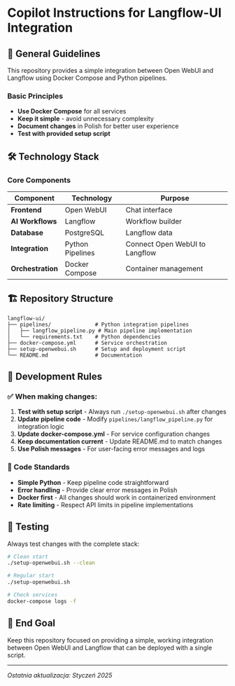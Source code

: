 # Copilot Instructions for Langflow-UI Integration

## 🎯 General Guidelines

This repository provides a simple integration between Open WebUI and Langflow using Docker Compose and Python pipelines.

### Basic Principles
- **Use Docker Compose** for all services
- **Keep it simple** - avoid unnecessary complexity 
- **Document changes** in Polish for better user experience
- **Test with provided setup script**

## 🛠 Technology Stack

### Core Components
| Component | Technology | Purpose |
|-----------|-------------|---------|
| **Frontend** | Open WebUI | Chat interface |
| **AI Workflows** | Langflow | Workflow builder |
| **Database** | PostgreSQL | Langflow data |
| **Integration** | Python Pipelines | Connect Open WebUI to Langflow |
| **Orchestration** | Docker Compose | Container management |

## 🏗 Repository Structure

```
langflow-ui/
├── pipelines/              # Python integration pipelines
│   ├── langflow_pipeline.py # Main pipeline implementation
│   └── requirements.txt    # Python dependencies
├── docker-compose.yml      # Service orchestration
├── setup-openwebui.sh      # Setup and deployment script
└── README.md               # Documentation
```

## 🔧 Development Rules

### ✅ When making changes:

1. **Test with setup script** - Always run `./setup-openwebui.sh` after changes
2. **Update pipeline code** - Modify `pipelines/langflow_pipeline.py` for integration logic
3. **Update docker-compose.yml** - For service configuration changes
4. **Keep documentation current** - Update README.md to match changes
5. **Use Polish messages** - For user-facing error messages and logs

### 📝 Code Standards

- **Simple Python** - Keep pipeline code straightforward
- **Error handling** - Provide clear error messages in Polish
- **Docker first** - All changes should work in containerized environment
- **Rate limiting** - Respect API limits in pipeline implementations

## 🚀 Testing

Always test changes with the complete stack:

```bash
# Clean start
./setup-openwebui.sh --clean

# Regular start  
./setup-openwebui.sh

# Check services
docker-compose logs -f
```

## 🎯 End Goal

Keep this repository focused on providing a simple, working integration between Open WebUI and Langflow that can be deployed with a single script.

---

*Ostatnia aktualizacja: Styczeń 2025*